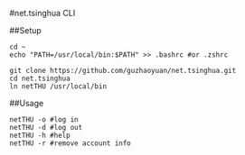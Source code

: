 #net.tsinghua CLI

##Setup

	cd ~
	echo "PATH=/usr/local/bin:$PATH" >> .bashrc #or .zshrc
	
	git clone https://github.com/guzhaoyuan/net.tsinghua.git
	cd net.tsinghua
	ln netTHU /usr/local/bin

##Usage
	
	netTHU -o #log in
	netTHU -d #log out
	netTHU -h #help
	netTHU -r #remove account info